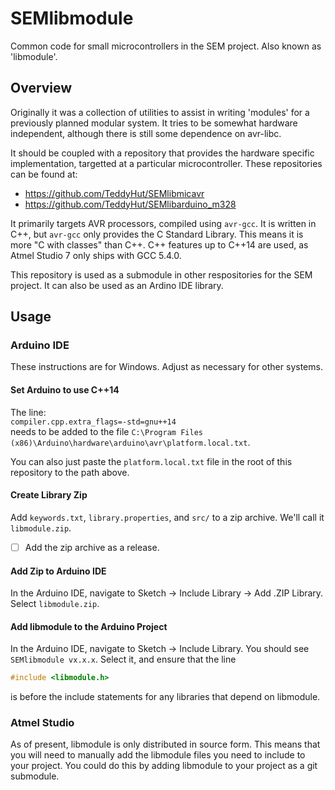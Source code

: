 # SEMlibmodule
Common code for small microcontrollers in the SEM project. Also known as 'libmodule'.

## Overview
Originally it was a collection of utilities to assist in writing 'modules' for a previously planned modular system. It tries to be somewhat hardware independent, although there is still some dependence on avr-libc.

It should be coupled with a repository that provides the hardware specific implementation, targetted at a particular microcontroller. These repositories can be found at:
 - https://github.com/TeddyHut/SEMlibmicavr
 - https://github.com/TeddyHut/SEMlibarduino_m328

It primarily targets AVR processors, compiled using `avr-gcc`. It is written in C++, but `avr-gcc` only provides the C Standard Library. This means it is more "C with classes" than C++. C++ features up to C++14 are used, as Atmel Studio 7 only ships with GCC 5.4.0.

This repository is used as a submodule in other respositories for the SEM project. It can also be used as an Ardino IDE library.

## Usage
### Arduino IDE
These instructions are for Windows. Adjust as necessary for other systems.

#### Set Arduino to use C++14
The line:\
`compiler.cpp.extra_flags=-std=gnu++14`\
needs to be added to the file `C:\Program Files (x86)\Arduino\hardware\arduino\avr\platform.local.txt`.

You can also just paste the `platform.local.txt` file in the root of this repository to the path above.

#### Create Library Zip
Add `keywords.txt`, `library.properties`, and `src/` to a zip archive. We'll call it `libmodule.zip`.
- [ ] Add the zip archive as a release.

#### Add Zip to Arduino IDE
In the Arduino IDE, navigate to Sketch -> Include Library -> Add .ZIP Library.
Select `libmodule.zip`.

#### Add libmodule to the Arduino Project
In the Arduino IDE, navigate to Sketch -> Include Library. You should see `SEMlibmodule vx.x.x`. Select it, and ensure that the line
```cpp
#include <libmodule.h>
```
is before the include statements for any libraries that depend on libmodule.

### Atmel Studio
As of present, libmodule is only distributed in source form. This means that you will need to manually add the libmodule files you need to include to your project. You could do this by adding libmodule to your project as a git submodule.
